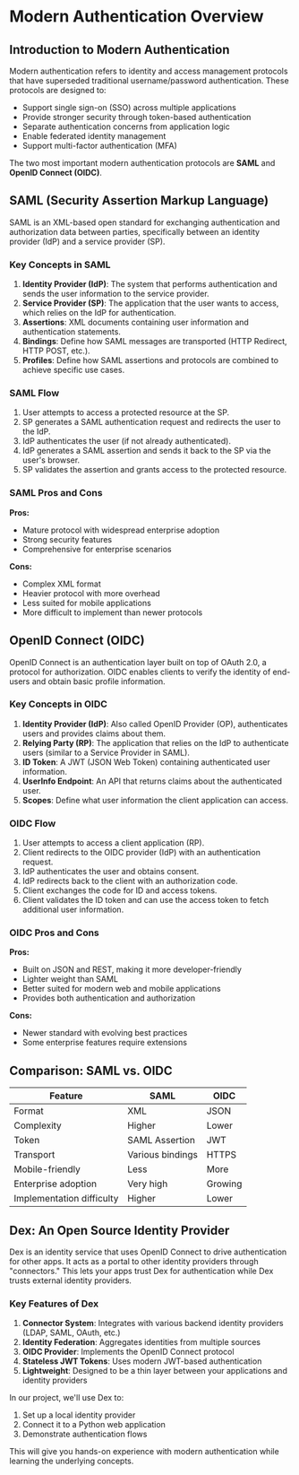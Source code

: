# Modern Authentication Overview

## Introduction to Modern Authentication

Modern authentication refers to identity and access management protocols that have superseded traditional username/password authentication. These protocols are designed to:

- Support single sign-on (SSO) across multiple applications
- Provide stronger security through token-based authentication
- Separate authentication concerns from application logic
- Enable federated identity management
- Support multi-factor authentication (MFA)

The two most important modern authentication protocols are **SAML** and **OpenID Connect (OIDC)**.

## SAML (Security Assertion Markup Language)

SAML is an XML-based open standard for exchanging authentication and authorization data between parties, specifically between an identity provider (IdP) and a service provider (SP).

### Key Concepts in SAML

1. **Identity Provider (IdP)**: The system that performs authentication and sends the user information to the service provider.
2. **Service Provider (SP)**: The application that the user wants to access, which relies on the IdP for authentication.
3. **Assertions**: XML documents containing user information and authentication statements.
4. **Bindings**: Define how SAML messages are transported (HTTP Redirect, HTTP POST, etc.).
5. **Profiles**: Define how SAML assertions and protocols are combined to achieve specific use cases.

### SAML Flow

1. User attempts to access a protected resource at the SP.
2. SP generates a SAML authentication request and redirects the user to the IdP.
3. IdP authenticates the user (if not already authenticated).
4. IdP generates a SAML assertion and sends it back to the SP via the user's browser.
5. SP validates the assertion and grants access to the protected resource.

### SAML Pros and Cons

**Pros:**
- Mature protocol with widespread enterprise adoption
- Strong security features
- Comprehensive for enterprise scenarios

**Cons:**
- Complex XML format
- Heavier protocol with more overhead
- Less suited for mobile applications
- More difficult to implement than newer protocols

## OpenID Connect (OIDC)

OpenID Connect is an authentication layer built on top of OAuth 2.0, a protocol for authorization. OIDC enables clients to verify the identity of end-users and obtain basic profile information.

### Key Concepts in OIDC

1. **Identity Provider (IdP)**: Also called OpenID Provider (OP), authenticates users and provides claims about them.
2. **Relying Party (RP)**: The application that relies on the IdP to authenticate users (similar to a Service Provider in SAML).
3. **ID Token**: A JWT (JSON Web Token) containing authenticated user information.
4. **UserInfo Endpoint**: An API that returns claims about the authenticated user.
5. **Scopes**: Define what user information the client application can access.

### OIDC Flow

1. User attempts to access a client application (RP).
2. Client redirects to the OIDC provider (IdP) with an authentication request.
3. IdP authenticates the user and obtains consent.
4. IdP redirects back to the client with an authorization code.
5. Client exchanges the code for ID and access tokens.
6. Client validates the ID token and can use the access token to fetch additional user information.

### OIDC Pros and Cons

**Pros:**
- Built on JSON and REST, making it more developer-friendly
- Lighter weight than SAML
- Better suited for modern web and mobile applications
- Provides both authentication and authorization

**Cons:**
- Newer standard with evolving best practices
- Some enterprise features require extensions

## Comparison: SAML vs. OIDC

| Feature | SAML | OIDC |
|---------|------|------|
| Format | XML | JSON |
| Complexity | Higher | Lower |
| Token | SAML Assertion | JWT |
| Transport | Various bindings | HTTPS |
| Mobile-friendly | Less | More |
| Enterprise adoption | Very high | Growing |
| Implementation difficulty | Higher | Lower |

## Dex: An Open Source Identity Provider

Dex is an identity service that uses OpenID Connect to drive authentication for other apps. It acts as a portal to other identity providers through "connectors." This lets your apps trust Dex for authentication while Dex trusts external identity providers.

### Key Features of Dex

1. **Connector System**: Integrates with various backend identity providers (LDAP, SAML, OAuth, etc.)
2. **Identity Federation**: Aggregates identities from multiple sources
3. **OIDC Provider**: Implements the OpenID Connect protocol
4. **Stateless JWT Tokens**: Uses modern JWT-based authentication
5. **Lightweight**: Designed to be a thin layer between your applications and identity providers

In our project, we'll use Dex to:
1. Set up a local identity provider
2. Connect it to a Python web application
3. Demonstrate authentication flows

This will give you hands-on experience with modern authentication while learning the underlying concepts.
